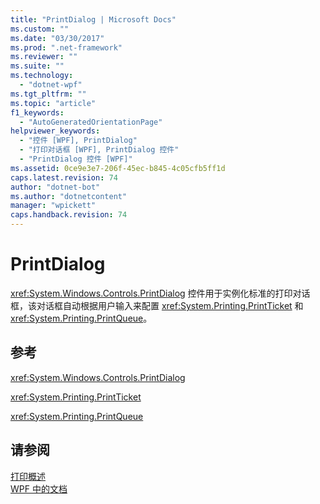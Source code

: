 ```yaml
---
title: "PrintDialog | Microsoft Docs"
ms.custom: ""
ms.date: "03/30/2017"
ms.prod: ".net-framework"
ms.reviewer: ""
ms.suite: ""
ms.technology: 
  - "dotnet-wpf"
ms.tgt_pltfrm: ""
ms.topic: "article"
f1_keywords: 
  - "AutoGeneratedOrientationPage"
helpviewer_keywords: 
  - "控件 [WPF], PrintDialog"
  - "打印对话框 [WPF], PrintDialog 控件"
  - "PrintDialog 控件 [WPF]"
ms.assetid: 0ce9e3e7-206f-45ec-b845-4c05cfb5ff1d
caps.latest.revision: 74
author: "dotnet-bot"
ms.author: "dotnetcontent"
manager: "wpickett"
caps.handback.revision: 74
---
```

# PrintDialog
<xref:System.Windows.Controls.PrintDialog> 控件用于实例化标准的打印对话框，该对话框自动根据用户输入来配置 <xref:System.Printing.PrintTicket> 和 <xref:System.Printing.PrintQueue>。  
  
## 参考  
 <xref:System.Windows.Controls.PrintDialog>  
  
 <xref:System.Printing.PrintTicket>  
  
 <xref:System.Printing.PrintQueue>  
  
## 请参阅  
 [打印概述](../../../../docs/framework/wpf/advanced/printing-overview.md)   
 [WPF 中的文档](../../../../docs/framework/wpf/advanced/documents-in-wpf.md)